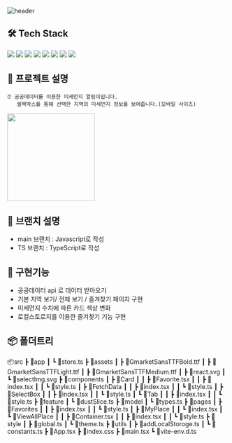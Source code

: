 ![header](https://capsule-render.vercel.app/api?type=waving&text=미세먼지알림이&color=auto&height=250&animation=scaleIn)

## 🛠 Tech Stack

<img src="https://img.shields.io/badge/REACT-61DAFB?style=for-the-badge&logo=React&logoColor=white"/> 
<img src="https://img.shields.io/badge/REDUX-764ABC?style=for-the-badge&logo=Redux&logoColor=white"/>
<img src="https://img.shields.io/badge/STYLED-COMPONENTS-DB7093?style=for-the-badge&logo=styled-components&logoColor=white"/>
<img src="https://img.shields.io/badge/VITE-646CFF?style=for-the-badge&logo=Vite&logoColor=white"/>
<img src="https://img.shields.io/badge/ReactRouter-F7DF1E?style=for-the-badge&logo=redux&logoColor=white"/>
<img src="https://img.shields.io/badge/javascript-red?style=for-the-badge&logo=javascript&logoColor=white"/>
<img src="https://img.shields.io/badge/typescript-3178C6?style=for-the-badge&logo=typescript&logoColor=white">
<img src="https://img.shields.io/badge/HTML5-008000?style=for-the-badge&logo=HTML5&logoColor=#E34F26"/>

## 📗 프로젝트 설명

```
⏰ 공공데이터를 이용한 미세먼지 알림이입니다.
   셀렉박스를 통해 선택한 지역의 미세먼지 정보를 보여줍니다.(모바일 사이즈)
```

<a href='https://ifh.cc/v-m1W6Nr' target='_blank'><img src='https://ifh.cc/g/m1W6Nr.gif' border='0' width="200"></a>

## 📎 브랜치 설명

- main 브랜치 : Javascript로 작성
- TS 브랜치 : TypeScript로 작성

## 📌 구현기능

- 공공데이터 api 로 데이터 받아오기
- 기본 지역 보기/ 전체 보기 / 즐겨찾기 페이지 구현
- 미세먼지 수치에 따른 카드 색상 변화
- 로컬스토로지를 이용한 즐겨찾기 기능 구현

## 📦 폴더트리

📦src
┣ 📂app
┃ ┗ 📜store.ts
┣ 📂assets
┃ ┣ 📜GmarketSansTTFBold.ttf
┃ ┣ 📜GmarketSansTTFLight.ttf
┃ ┣ 📜GmarketSansTTFMedium.ttf
┃ ┣ 📜react.svg
┃ ┗ 📜selectImg.svg
┣ 📂components
┃ ┣ 📂Card
┃ ┃ ┣ 📜Favorite.tsx
┃ ┃ ┣ 📜index.tsx
┃ ┃ ┗ 📜style.ts
┃ ┣ 📂FetchData
┃ ┃ ┣ 📜index.tsx
┃ ┃ ┗ 📜style.ts
┃ ┣ 📂SelectBox
┃ ┃ ┣ 📜index.tsx
┃ ┃ ┗ 📜style.ts
┃ ┗ 📂Tab
┃ ┃ ┣ 📜index.tsx
┃ ┃ ┗ 📜style.ts
┣ 📂feature
┃ ┗ 📜dustSlice.ts
┣ 📂model
┃ ┗ 📜types.ts
┣ 📂pages
┃ ┣ 📂Favorites
┃ ┃ ┣ 📜index.tsx
┃ ┃ ┗ 📜style.ts
┃ ┣ 📂MyPlace
┃ ┃ ┗ 📜index.tsx
┃ ┗ 📂ViewAllPlace
┃ ┃ ┣ 📜Container.tsx
┃ ┃ ┣ 📜index.tsx
┃ ┃ ┗ 📜style.ts
┣ 📂style
┃ ┣ 📜global.ts
┃ ┗ 📜theme.ts
┣ 📂utils
┃ ┣ 📜addLocalStoroge.ts
┃ ┗ 📜constants.ts
┣ 📜App.tsx
┣ 📜index.css
┣ 📜main.tsx
┗ 📜vite-env.d.ts
